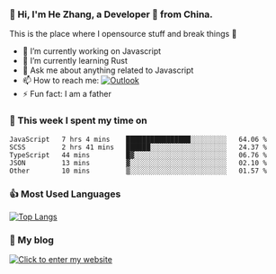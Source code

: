 ### 👋 Hi, I'm He Zhang, a Developer 🚀 from China.

This is the place where I opensource stuff and break things :rofl:

- 🔭  I’m currently working on Javascript
- 🌱  I’m currently learning Rust
- 💬  Ask me about anything related to Javascript
- 📫  How to reach me: [![Outlook](https://img.shields.io/badge/-Outlook-0078D4?style=flat&logo=Microsoft-Outlook&logoColor=white)](mailto:zhanghecool@outlook.com)
- ⚡  Fun fact: I am a father

### 💪 This week I spent my time on 
<!--START_SECTION:waka-->
```text
JavaScript   7 hrs 4 mins    ████████████████░░░░░░░░░   64.06 % 
SCSS         2 hrs 41 mins   ██████░░░░░░░░░░░░░░░░░░░   24.37 % 
TypeScript   44 mins         █▓░░░░░░░░░░░░░░░░░░░░░░░   06.76 % 
JSON         13 mins         ▓░░░░░░░░░░░░░░░░░░░░░░░░   02.10 % 
Other        10 mins         ▒░░░░░░░░░░░░░░░░░░░░░░░░   01.57 % 
```
<!--END_SECTION:waka-->

### 👍 Most Used Languages
[![Top Langs](https://github-readme-stats.vercel.app/api/top-langs/?username=zhanghecool&layout=compact)](https://zhanghe.cool)

### 🌈 My blog 
[![Click to enter my website](https://cdn.jsdelivr.net/gh/zhanghecool/assets/images/gif/zhanghecools.gif)](https://zhanghe.cool)
